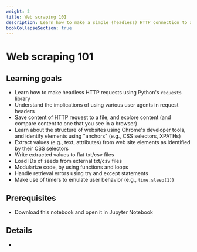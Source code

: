 ```yaml
---
weight: 2
title: Web scraping 101
description: Learn how to make a simple (headless) HTTP connection to a site and parse content to a CSV file
bookCollapseSection: true
---
```


# Web scraping 101

## Learning goals

- Learn how to make headless HTTP requests using Python's `requests` library
- Understand the implications of using various user agents in request headers
- Save content of HTTP request to a file, and explore content (and compare content to one that you see in a browser)
- Learn about the structure of websites using Chrome's developer tools, and identify elements using "anchors" (e.g., CSS selectors, XPATHs)
- Extract values (e.g., text, attributes) from web site elements as identified by their CSS selectors
- Write extracted values to flat txt/csv files
- Load IDs of seeds from external txt/csv files
- Modularize code, by using functions and loops
- Handle retrieval errors using try and except statements
- Make use of timers to emulate user behavior (e.g., `time.sleep(1)`)

## Prerequisites
- Download this notebook and open it in Jupyter Notebook

## Details
-

